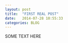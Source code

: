 ```yaml
---
layout: post
title:  "FIRST REAL POST"
date:   2014-07-28 10:55:33
categories: BLOG
---
```


SOME TEXT HERE

